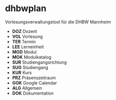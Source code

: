 ﻿# dhbwplan
Vorlesungsverwaltungstool für die DHBW Mannheim


* **DOZ**  Dozent
* **VOL**  Vorlesung
* **TER**  Termin
* **LEE**  Lerneinheit 
* **MOD**  Modul
* **MOK**  Modulkatalog
* **SUR**  Studiengangsrichtung
* **SUG**  Studiengang
* **KUR**  Kurs
* **PRZ**  Präsenszeitraum
* **GOK**  Google Calendar
* **ALG**  Allgemein
* **DOK**  Dokumentation
